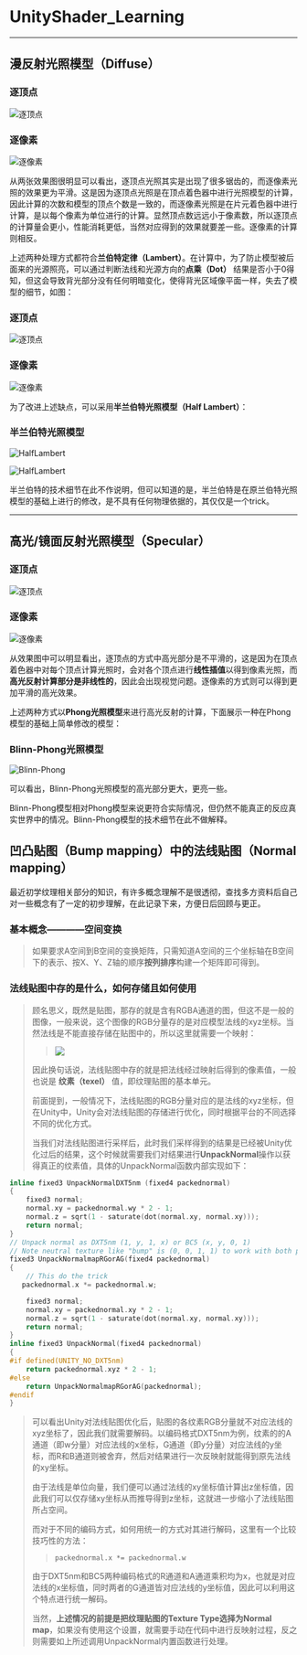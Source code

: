 # UnityShader_Learning
---
## 漫反射光照模型（Diffuse）

### 逐顶点

![逐顶点](RenderingPic/diffuse/DiffuseVertex.jpg)

### 逐像素

![逐像素](RenderingPic/diffuse/DiffusePixel.jpg)

从两张效果图很明显可以看出，逐顶点光照其实是出现了很多锯齿的，而逐像素光照的效果更为平滑。这是因为逐顶点光照是在顶点着色器中进行光照模型的计算，因此计算的次数和模型的顶点个数是一致的，而逐像素光照是在片元着色器中进行计算，是以每个像素为单位进行的计算。显然顶点数远远小于像素数，所以逐顶点的计算量会更小，性能消耗更低，当然对应得到的效果就要差一些。逐像素的计算则相反。

上述两种处理方式都符合**兰伯特定律（Lambert）**。在计算中，为了防止模型被后面来的光源照亮，可以通过判断法线和光源方向的**点乘（Dot）** 结果是否小于0得知，但这会导致背光部分没有任何明暗变化，使得背光区域像平面一样，失去了模型的细节，如图：

### 逐顶点

![逐顶点](RenderingPic/diffuse/DiffuseVertexBack.jpg)

### 逐像素

![逐像素](RenderingPic/diffuse/DiffusePixelBack.jpg)

为了改进上述缺点，可以采用**半兰伯特光照模型（Half Lambert）**：

### 半兰伯特光照模型

![HalfLambert](RenderingPic/diffuse/HalfLambert.jpg)

![HalfLambert](RenderingPic/diffuse/HalfLambertBack.jpg)

半兰伯特的技术细节在此不作说明，但可以知道的是，半兰伯特是在原兰伯特光照模型的基础上进行的修改，是不具有任何物理依据的，其仅仅是一个trick。

---

## 高光/镜面反射光照模型（Specular）

### 逐顶点

![逐顶点](RenderingPic/specular/SpecularVertex.jpg)

### 逐像素

![逐像素](RenderingPic/specular/SpecularPixel.jpg)

从效果图中可以明显看出，逐顶点的方式中高光部分是不平滑的，这是因为在顶点着色器中对每个顶点计算光照时，会对各个顶点进行**线性插值**以得到像素光照，而**高光反射计算部分是非线性的**，因此会出现视觉问题。逐像素的方式则可以得到更加平滑的高光效果。

上述两种方式以**Phong光照模型**来进行高光反射的计算，下面展示一种在Phong模型的基础上简单修改的模型：

### Blinn-Phong光照模型

![Blinn-Phong](RenderingPic/specular/BlinnPhong.jpg)

可以看出，Blinn-Phong光照模型的高光部分更大，更亮一些。

Blinn-Phong模型相对Phong模型来说更符合实际情况，但仍然不能真正的反应真实世界中的情况。Blinn-Phong模型的技术细节在此不做解释。

## 凹凸贴图（Bump mapping）中的法线贴图（Normal mapping）

最近初学纹理相关部分的知识，有许多概念理解不是很透彻，查找多方资料后自己对一些概念有了一定的初步理解，在此记录下来，方便日后回顾与更正。

### 基本概念————空间变换

> 如果要求A空间到B空间的变换矩阵，只需知道A空间的三个坐标轴在B空间下的表示、按X、Y、Z轴的顺序**按列排序**构建一个矩阵即可得到。

### 法线贴图中存的是什么，如何存储且如何使用

> 顾名思义，既然是贴图，那存的就是含有RGBA通道的图，但这不是一般的图像，一般来说，这个图像的RGB分量存的是对应模型法线的xyz坐标。当然法线是不能直接存储在贴图中的，所以这里就需要一个映射：
>> ![](MathFormula/1.png)
>
> 因此换句话说，法线贴图中存的就是把法线经过映射后得到的像素值，一般也说是 **纹素（texel）** 值，即纹理贴图的基本单元。
>
> 前面提到，一般情况下，法线贴图的RGB分量对应的是法线的xyz坐标，但在Unity中，Unity会对法线贴图的存储进行优化，同时根据平台的不同选择不同的优化方式。
>
> 当我们对法线贴图进行采样后，此时我们采样得到的结果是已经被Unity优化过后的结果，这个时候就需要我们对结果进行**UnpackNormal**操作以获得真正的纹素值，具体的UnpackNormal函数内部实现如下：
>
```cpp
inline fixed3 UnpackNormalDXT5nm (fixed4 packednormal)
{
    fixed3 normal;
    normal.xy = packednormal.wy * 2 - 1;
    normal.z = sqrt(1 - saturate(dot(normal.xy, normal.xy)));
    return normal;
}
// Unpack normal as DXT5nm (1, y, 1, x) or BC5 (x, y, 0, 1)
// Note neutral texture like "bump" is (0, 0, 1, 1) to work with both plain RGB normal and DXT5nm/BC5
fixed3 UnpackNormalmapRGorAG(fixed4 packednormal)
{
    // This do the trick
   packednormal.x *= packednormal.w;

    fixed3 normal;
    normal.xy = packednormal.xy * 2 - 1;
    normal.z = sqrt(1 - saturate(dot(normal.xy, normal.xy)));
    return normal;
}
inline fixed3 UnpackNormal(fixed4 packednormal)
{
#if defined(UNITY_NO_DXT5nm)
    return packednormal.xyz * 2 - 1;
#else
    return UnpackNormalmapRGorAG(packednormal);
#endif
}
```
> 可以看出Unity对法线贴图优化后，贴图的各纹素RGB分量就不对应法线的xyz坐标了，因此我们就需要解码。以编码格式DXT5nm为例，纹素的的A通道（即w分量）对应法线的x坐标，G通道（即y分量）对应法线的y坐标，而R和B通道则被舍弃，然后对结果进行一次反映射就能得到原先法线的xy坐标。
>
> 由于法线是单位向量，我们便可以通过法线的xy坐标值计算出z坐标值，因此我们可以仅存储xy坐标从而推导得到z坐标，这就进一步缩小了法线贴图所占空间。
>
> 而对于不同的编码方式，如何用统一的方式对其进行解码，这里有一个比较技巧性的方法：
>> `packednormal.x *= packednormal.w`
>
> 由于DXT5nm和BC5两种编码格式的R通道和A通道乘积均为x，也就是对应法线的x坐标值，同时两者的G通道皆对应法线的y坐标值，因此可以利用这个特点进行统一解码。
>
> 当然，**上述情况的前提是把纹理贴图的Texture Type选择为Normal map**，如果没有使用这个设置，就需要手动在代码中进行反映射过程，反之则需要如上所述调用UnpackNormal内置函数进行处理。
